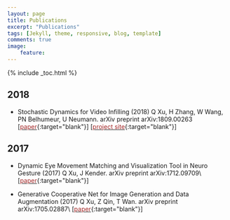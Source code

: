 ```yaml
---
layout: page
title: Publications
excerpt: "Publications"
tags: [Jekyll, theme, responsive, blog, template]
comments: true
image: 
    feature: 
---
```


{% include _toc.html %}

## 2018
* Stochastic Dynamics for Video Infilling (2018) Q Xu, H Zhang, W Wang, PN Belhumeur, U Neumann. arXiv preprint arXiv:1809.00263 
\[[<font color="brown">paper</font>](https://arxiv.org/abs/1809.00263){:target="blank"}\] \[[<font color="brown">project site</font>](../projects/project_sites/SDVI/video_results.html){:target="blank"}\]

## 2017

* Dynamic Eye Movement Matching and Visualization Tool in Neuro Gesture (2017) Q Xu, J Kender. arXiv preprint arXiv:1712.09709\\
\[[<font color="brown">paper</font>](https://arxiv.org/abs/1712.09709){:target="blank"}\]

* Generative Cooperative Net for Image Generation and Data Augmentation (2017) Q Xu, Z Qin, T Wan. arXiv preprint arXiv:1705.02887\\
\[[<font color="brown">paper</font>](https://arxiv.org/abs/1705.02887){:target="blank"}\]